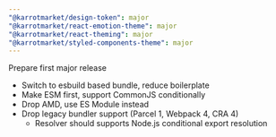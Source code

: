 ```yaml
---
"@karrotmarket/design-token": major
"@karrotmarket/react-emotion-theme": major
"@karrotmarket/react-theming": major
"@karrotmarket/styled-components-theme": major
---
```


Prepare first major release

- Switch to esbuild based bundle, reduce boilerplate
- Make ESM first, support CommonJS conditionally
- Drop AMD, use ES Module instead
- Drop legacy bundler support (Parcel 1, Webpack 4, CRA 4)
  - Resolver should supports Node.js conditional export resolution
